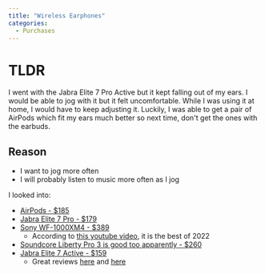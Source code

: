 ```yaml
---
title: "Wireless Earphones"
categories:
  - Purchases
---
```


# TLDR

I went with the Jabra Elite 7 Pro Active but it kept falling out of my ears.
I would be able to jog with it but it felt uncomfortable. While I was using
it at home, I would have to keep adjusting it. Luckily, I was able to get a 
pair of AirPods which fit my ears much better so next time, don't get the ones
with the earbuds.

## Reason
- I want to jog more often
- I will probably listen to music more often as I jog

I looked into:
- [AirPods - $185](https://www.jbhifi.com.au/products/apple-airpods-with-charging-case-2nd-gen)
- [Jabra Elite 7 Pro - $179](https://www.jbhifi.com.au/products/jabra-elite-7-pro-anc-true-wireless-in-ear-headphones-titanium-black)
- [Sony WF-1000XM4 - $389](https://www.jbhifi.com.au/products/sony-wf-1000xm4-truly-wireless-noise-cancelling-in-ear-headphones-black?queryID=24b6d121e4c4d01849c48887364cb12d&objectID=523089)
    - According to [this youtube video](https://www.youtube.com/watch?v=xffXn0L6VYE&ab_channel=MikeO%27Brien), it is the best of 2022
- [Soundcore Liberty Pro 3 is good too apparently - $260](https://www.kogan.com/au/buy/anker-direct-au-soundcore-by-anker-liberty-3-pro-noise-cancelling-true-wireless-earbuds-midnight-black-42070698328284/?utm_source=google&utm_medium=product_listing_ads&gclid=CjwKCAiA2L-dBhACEiwAu8Q9YDPTQ_HzUnUtLb-FCgI-r5rwDjRFWwJ1z7YI6F6FNbYppJgtVeXL-xoCSQ4QAvD_BwE)
- [Jabra Elite 7 Active - $159](https://www.jbhifi.com.au/products/jabra-elite-7-active-anc-true-wireless-in-ear-headphones-black)
  - Great reviews [here](https://www.youtube.com/watch?v=6_RuQ1skYLY&ab_channel=CEONTHEMAKING) and [here](https://www.youtube.com/watch?v=0TulY06UjXI&ab_channel=DesFit)
